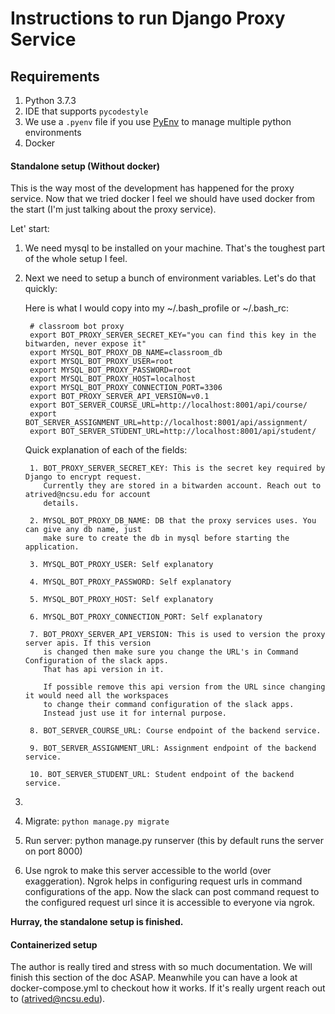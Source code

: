 # Instructions to run Django Proxy Service

## Requirements

1. Python 3.7.3
2. IDE that supports `pycodestyle`
3. We use a `.pyenv` file if you use [PyEnv](https://github.com/pyenv/pyenv) to manage multiple python environments
4. Docker

#### Standalone setup (Without docker)

This is the way most of the development has happened for the proxy service. Now that we tried docker I 
feel we should have used docker from the start (I'm just talking about the proxy service).

Let' start:

1. We need mysql to be installed on your machine. That's the toughest part of the whole setup I feel.

2. Next we need to setup a bunch of environment variables. Let's do that quickly:

    Here is what I would copy into my ~/.bash_profile or ~/.bash_rc: 
        
        # classroom bot proxy
        export BOT_PROXY_SERVER_SECRET_KEY="you can find this key in the bitwarden, never expose it"
        export MYSQL_BOT_PROXY_DB_NAME=classroom_db
        export MYSQL_BOT_PROXY_USER=root
        export MYSQL_BOT_PROXY_PASSWORD=root
        export MYSQL_BOT_PROXY_HOST=localhost
        export MYSQL_BOT_PROXY_CONNECTION_PORT=3306
        export BOT_PROXY_SERVER_API_VERSION=v0.1
        export BOT_SERVER_COURSE_URL=http://localhost:8001/api/course/
        export BOT_SERVER_ASSIGNMENT_URL=http://localhost:8001/api/assignment/
        export BOT_SERVER_STUDENT_URL=http://localhost:8001/api/student/

    Quick explanation of each of the fields:
    
        1. BOT_PROXY_SERVER_SECRET_KEY: This is the secret key required by Django to encrypt request. 
           Currently they are stored in a bitwarden account. Reach out to atrived@ncsu.edu for account
           details.
            
        2. MYSQL_BOT_PROXY_DB_NAME: DB that the proxy services uses. You can give any db name, just 
           make sure to create the db in mysql before starting the application.
           
        3. MYSQL_BOT_PROXY_USER: Self explanatory
        
        4. MYSQL_BOT_PROXY_PASSWORD: Self explanatory
        
        5. MYSQL_BOT_PROXY_HOST: Self explanatory
        
        6. MYSQL_BOT_PROXY_CONNECTION_PORT: Self explanatory
        
        7. BOT_PROXY_SERVER_API_VERSION: This is used to version the proxy server apis. If this version
           is changed then make sure you change the URL's in Command Configuration of the slack apps.
           That has api version in it.
           
           If possible remove this api version from the URL since changing it would need all the workspaces
           to change their command configuration of the slack apps.
           Instead just use it for internal purpose.
           
        8. BOT_SERVER_COURSE_URL: Course endpoint of the backend service.
        
        9. BOT_SERVER_ASSIGNMENT_URL: Assignment endpoint of the backend service.
        
        10. BOT_SERVER_STUDENT_URL: Student endpoint of the backend service.
       
3. 
    
4. Migrate: `python manage.py migrate`

5. Run server: python manage.py runserver (this by default runs the server on port 8000)

6. Use ngrok to make this server accessible to the world (over exaggeration). Ngrok helps in configuring 
    request urls in command configurations of the app. Now the slack can post command request to the configured
    request url since it is accessible to everyone via ngrok.
    
**Hurray, the standalone setup is finished.**


#### Containerized setup

The author is really tired and stress with so much documentation. We will finish this section of the doc
ASAP. Meanwhile you can have a look at docker-compose.yml to checkout how it works. If it's really urgent
reach out to (atrived@ncsu.edu).